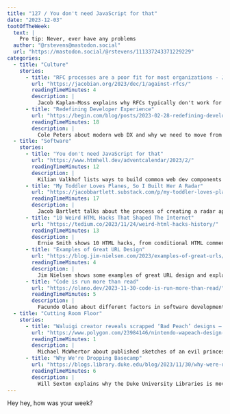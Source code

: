 ```yaml
---
title: "127 / You don't need JavaScript for that"
date: "2023-12-03"
tootOfTheWeek:
  text: |
    Pro tip: Never, ever have any problems
  author: "@rstevens@mastodon.social"
  url: "https://mastodon.social/@rstevens/111337243371229229"
categories:
  - title: "Culture"
    stories:
      - title: "RFC processes are a poor fit for most organizations - Jacob Kaplan-Moss"
        url: "https://jacobian.org/2023/dec/1/against-rfcs/"
        readingTimeMinutes: 4
        description: |
          Jacob Kaplan-Moss explains why RFCs typically don't work for corporations.
      - title: "Redefining Developer Experience"
        url: "https://begin.com/blog/posts/2023-02-28-redefining-developer-experience"
        readingTimeMinutes: 18
        description: |
          Cole Peters about modern web DX and why we need to move from Swiss Army Knifes to dedicated tools.
  - title: "Software"
    stories:
      - title: "You don't need JavaScript for that"
        url: "https://www.htmhell.dev/adventcalendar/2023/2/"
        readingTimeMinutes: 12
        description: |
          Kilian Valkhof lists ways to build common web dev components using only HTML and CSS.
      - title: "My Toddler Loves Planes, So I Built Her A Radar"
        url: "https://jacobbartlett.substack.com/p/my-toddler-loves-planes-so-i-built"
        readingTimeMinutes: 17
        description: |
          Jacob Bartlett talks about the process of creating a radar app for his daughter.
      - title: "10 Weird HTML Hacks That Shaped The Internet"
        url: "https://tedium.co/2023/11/24/weird-html-hacks-history/"
        readingTimeMinutes: 13
        description: |
          Ernie Smith shows 10 HTML hacks, from conditional HTML comments to using tables for layouts.
      - title: "Examples of Great URL Design"
        url: "https://blog.jim-nielsen.com/2023/examples-of-great-urls/"
        readingTimeMinutes: 4
        description: |
          Jim Nielsen shows some examples of great URL design and explains why they like them.
      - title: "Code is run more than read"
        url: "https://olano.dev/2023-11-30-code-is-run-more-than-read/"
        readingTimeMinutes: 5
        description: |
          Facundo Olano about different factors in software development and how changing the priorities affects the software quality.
  - title: "Cutting Room Floor"
    stories:
      - title: "Waluigi creator reveals scrapped ‘Bad Peach’ designs — behold Wapeach"
        url: "https://www.polygon.com/23984146/nintendo-wapeach-design-waluigi-creator-mario-tennis"
        readingTimeMinutes: 1
        description: |
          Michael McWhertor about published sketches of an evil princess peach, "Wapeach".
      - title: "Why We're Dropping Basecamp"
        url: "https://blogs.library.duke.edu/blog/2023/11/30/why-were-dropping-basecamp/"
        readingTimeMinutes: 6
        description: |
          Will Sexton explains why the Duke University Libraries is moving away from Basecamp by 37signals.
---
```


Hey hey, how was your week?
